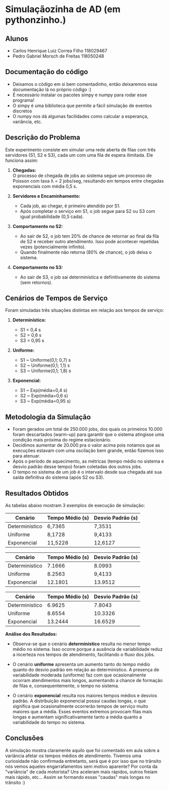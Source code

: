 # Simulaçãozinha de AD (em pythonzinho.)

## Alunos
- Carlos Henrique Luiz Correa Filho 118029467
- Pedro Gabriel Morsch de Freitas 118050248

## Documentação do código
- Deixamos o código em si bem comentadinho, então deixaremos essa documentação lá no próprio código :)
- É necessário instalar os pacotes simpy e numpy para rodar esse programa!
- O simpy é uma biblioteca que permite a fácil simulação de eventos discretos
- O numpy nos dá algumas facilidades como calcular a esperança, variância, etc.

## Descrição do Problema

Este experimento consiste em simular uma rede aberta de filas com três servidores (S1, S2 e S3), cada um com uma fila de espera ilimitada. Ele funciona assim:

1. **Chegadas:**  
   O processo de chegada de jobs ao sistema segue um processo de Poisson com taxa λ = 2 jobs/seg, resultando em tempos entre chegadas exponenciais com média 0,5 s.

2. **Servidores e Encaminhamento:**
   - Cada job, ao chegar, é primeiro atendido por S1.  
   - Após completar o serviço em S1, o job segue para S2 ou S3 com igual probabilidade (0,5 cada).
   
3. **Comportamento no S2:**
   - Ao sair de S2, o job tem 20% de chance de retornar ao final da fila de S2 e receber outro atendimento. Isso pode acontecer repetidas vezes (potencialmente infinito).  
   - Quando finalmente não retorna (80% de chance), o job deixa o sistema.
   
4. **Comportamento no S3:**
   - Ao sair de S3, o job sai determinística e definitivamente do sistema (sem retornos).

## Cenários de Tempos de Serviço

Foram simuladas três situações distintas em relação aos tempos de serviço:

1. **Determinístico:**  
   - S1 = 0,4 s  
   - S2 = 0,6 s  
   - S3 = 0,95 s

2. **Uniforme:**  
   - S1 ~ Uniforme(0,1; 0,7) s  
   - S2 ~ Uniforme(0,1; 1,1) s  
   - S3 ~ Uniforme(0,1; 1,8) s

3. **Exponencial:**  
   - S1 ~ Exp(média=0,4 s)  
   - S2 ~ Exp(média=0,6 s)  
   - S3 ~ Exp(média=0,95 s)

## Metodologia da Simulação

- Foram gerados um total de 250.000 jobs, dos quais os primeiros 10.000 foram descartados (warm-up) para garantir que o sistema atingisse uma condição mais próxima do regime estacionário.
- Decidimos aumentar de 20.000 pra o valor acima pois notamos que as execuções estavam com uma oscilação bem grande, então fizemos isso para atenuar.
- Após o período de aquecimento, as métricas (tempo médio no sistema e desvio padrão desse tempo) foram coletadas dos outros jobs.
- O tempo no sistema de um job é o intervalo desde sua chegada até sua saída definitiva do sistema (após S2 ou S3).

## Resultados Obtidos

As tabelas abaixo mostram 3 exemplos de execução de simulação:

| Cenário       | Tempo Médio (s) | Desvio Padrão (s) |
|---------------|-----------------|-------------------|
| Determinístico| 6,7365          | 7,3531            |
| Uniforme      | 8,1728          | 9,4133            |
| Exponencial   | 11,5228         | 12,6127           |


| Cenário       | Tempo Médio (s) | Desvio Padrão (s) |
|---------------|-----------------|-------------------|
| Determinístico| 7.1666          | 8.0993            |
| Uniforme      | 8.2563          | 9,4133            |
| Exponencial   | 12.1801         | 13.9512           |


| Cenário       | Tempo Médio (s) | Desvio Padrão (s) |
|---------------|-----------------|-------------------|
| Determinístico| 6.9625          | 7.8043            |
| Uniforme      | 8.6554          | 10.3326           |
| Exponencial   | 13.2444         | 16.6529           |

**Análise dos Resultados:**

- Observa-se que o cenário **determinístico** resulta no menor tempo médio no sistema. Isso ocorre porque a ausência de variabilidade reduz a incerteza nos tempos de atendimento, facilitando o fluxo dos jobs.
  
- O cenário **uniforme** apresenta um aumento tanto do tempo médio quanto do desvio padrão em relação ao determinístico. A presença de variabilidade moderada (uniforme) faz com que ocasionalmente ocorram atendimentos mais longos, aumentando a chance de formação de filas e, consequentemente, o tempo no sistema.

- O cenário **exponencial** resulta nos maiores tempos médios e desvios padrão. A distribuição exponencial possui caudas longas, o que significa que ocasionalmente ocorrerão tempos de serviço muito maiores que a média. Esses eventos extremos provocam filas mais longas e aumentam significativamente tanto a média quanto a variabilidade do tempo no sistema.

## Conclusões

A simulação mostra claramente aquilo que foi comentado em aula sobre a variância afetar os tempos médios de atendimento. Tivemos uma curiosidade não confirmada entretanto, será que é por isso que no trânsito nós vemos aqueles engarrafamentos sem motivo aparente? Por conta da "variância" de cada motorista? Uns aceleram mais rápidos, outros freiam mais rápido, etc... Assim se formando essas "caudas" mais longas no trânsito :)


